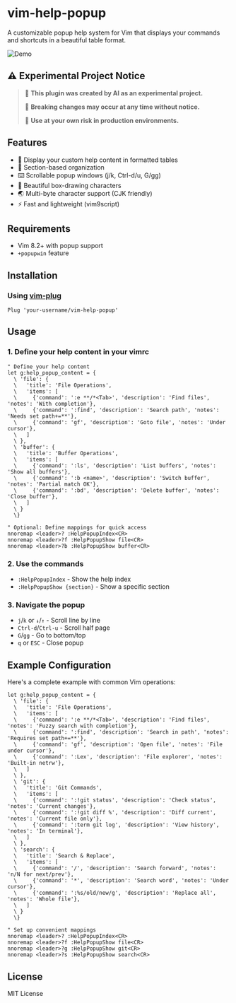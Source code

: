 # vim-help-popup

A customizable popup help system for Vim that displays your commands and shortcuts in a beautiful table format.

![Demo](https://user-images.githubusercontent.com/your-username/vim-help-popup/demo.gif)

## ⚠️ Experimental Project Notice

> 🤖 **This plugin was created by AI as an experimental project.**
> 
> 🚧 **Breaking changes may occur at any time without notice.**
> 
> 🔬 **Use at your own risk in production environments.**
## Features

- 📖 Display your custom help content in formatted tables
- 🎯 Section-based organization
- ⌨️  Scrollable popup windows (j/k, Ctrl-d/u, G/gg)
- 🎨 Beautiful box-drawing characters
- 🌏 Multi-byte character support (CJK friendly)
- ⚡ Fast and lightweight (vim9script)

## Requirements

- Vim 8.2+ with popup support
- `+popupwin` feature

## Installation

### Using [vim-plug](https://github.com/junegunn/vim-plug)

```vim
Plug 'your-username/vim-help-popup'
```

## Usage
### 1. Define your help content in your vimrc

```vim
" Define your help content
let g:help_popup_content = {
  \ 'file': {
  \   'title': 'File Operations',
  \   'items': [
  \     {'command': ':e **/*<Tab>', 'description': 'Find files', 'notes': 'With completion'},
  \     {'command': ':find', 'description': 'Search path', 'notes': 'Needs set path+=**'},
  \     {'command': 'gf', 'description': 'Goto file', 'notes': 'Under cursor'},
  \   ]
  \ },
  \ 'buffer': {
  \   'title': 'Buffer Operations', 
  \   'items': [
  \     {'command': ':ls', 'description': 'List buffers', 'notes': 'Show all buffers'},
  \     {'command': ':b <name>', 'description': 'Switch buffer', 'notes': 'Partial match OK'},
  \     {'command': ':bd', 'description': 'Delete buffer', 'notes': 'Close buffer'},
  \   ]
  \ }
  \}

" Optional: Define mappings for quick access
nnoremap <leader>? :HelpPopupIndex<CR>
nnoremap <leader>?f :HelpPopupShow file<CR>
nnoremap <leader>?b :HelpPopupShow buffer<CR>
```

### 2. Use the commands

- `:HelpPopupIndex` - Show the help index
- `:HelpPopupShow {section}` - Show a specific section

### 3. Navigate the popup

- `j`/`k` or `↓`/`↑` - Scroll line by line
- `Ctrl-d`/`Ctrl-u` - Scroll half page
- `G`/`gg` - Go to bottom/top
- `q` or `ESC` - Close popup

## Example Configuration

Here's a complete example with common Vim operations:

```vim
let g:help_popup_content = {
  \ 'file': {
  \   'title': 'File Operations',
  \   'items': [
  \     {'command': ':e **/*<Tab>', 'description': 'Find files', 'notes': 'Fuzzy search with completion'},
  \     {'command': ':find', 'description': 'Search in path', 'notes': 'Requires set path+=**'},
  \     {'command': 'gf', 'description': 'Open file', 'notes': 'File under cursor'},
  \     {'command': ':Lex', 'description': 'File explorer', 'notes': 'Built-in netrw'},
  \   ]
  \ },
  \ 'git': {
  \   'title': 'Git Commands',
  \   'items': [
  \     {'command': ':!git status', 'description': 'Check status', 'notes': 'Current changes'},
  \     {'command': ':!git diff %', 'description': 'Diff current', 'notes': 'Current file only'},
  \     {'command': ':term git log', 'description': 'View history', 'notes': 'In terminal'},
  \   ]
  \ },
  \ 'search': {
  \   'title': 'Search & Replace',
  \   'items': [
  \     {'command': '/', 'description': 'Search forward', 'notes': 'n/N for next/prev'},
  \     {'command': '*', 'description': 'Search word', 'notes': 'Under cursor'},
  \     {'command': ':%s/old/new/g', 'description': 'Replace all', 'notes': 'Whole file'},
  \   ]
  \ }
  \}

" Set up convenient mappings
nnoremap <leader>? :HelpPopupIndex<CR>
nnoremap <leader>?f :HelpPopupShow file<CR>
nnoremap <leader>?g :HelpPopupShow git<CR>
nnoremap <leader>?s :HelpPopupShow search<CR>
```

## License

MIT License
